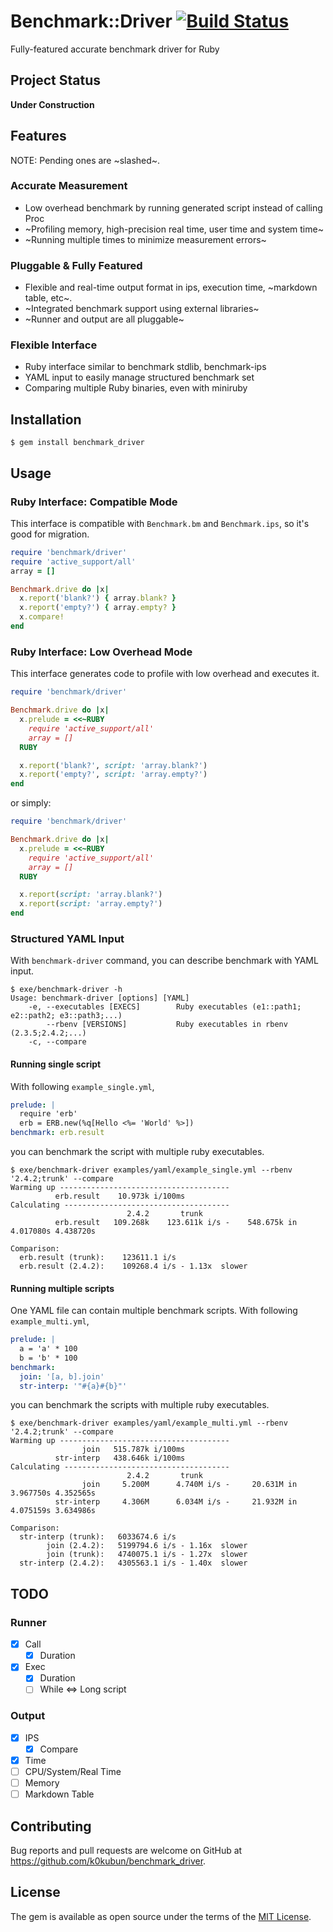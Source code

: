 # Benchmark::Driver [![Build Status](https://travis-ci.org/k0kubun/benchmark_driver.svg?branch=master)](https://travis-ci.org/k0kubun/benchmark_driver)

Fully-featured accurate benchmark driver for Ruby

## Project Status

**Under Construction**

## Features
NOTE: Pending ones are ~slashed~.

### Accurate Measurement

- Low overhead benchmark by running generated script instead of calling Proc
- ~Profiling memory, high-precision real time, user time and system time~
- ~Running multiple times to minimize measurement errors~

### Pluggable & Fully Featured

- Flexible and real-time output format in ips, execution time, ~markdown table, etc~.
- ~Integrated benchmark support using external libraries~
- ~Runner and output are all pluggable~

### Flexible Interface

- Ruby interface similar to benchmark stdlib, benchmark-ips
- YAML input to easily manage structured benchmark set
- Comparing multiple Ruby binaries, even with miniruby

## Installation

```
$ gem install benchmark_driver
```

## Usage

### Ruby Interface: Compatible Mode

This interface is compatible with `Benchmark.bm` and `Benchmark.ips`, so it's good for migration.

```rb
require 'benchmark/driver'
require 'active_support/all'
array = []

Benchmark.drive do |x|
  x.report('blank?') { array.blank? }
  x.report('empty?') { array.empty? }
  x.compare!
end
```

### Ruby Interface: Low Overhead Mode

This interface generates code to profile with low overhead and executes it.

```rb
require 'benchmark/driver'

Benchmark.drive do |x|
  x.prelude = <<~RUBY
    require 'active_support/all'
    array = []
  RUBY

  x.report('blank?', script: 'array.blank?')
  x.report('empty?', script: 'array.empty?')
end
```

or simply:

```rb
require 'benchmark/driver'

Benchmark.drive do |x|
  x.prelude = <<~RUBY
    require 'active_support/all'
    array = []
  RUBY

  x.report(script: 'array.blank?')
  x.report(script: 'array.empty?')
end
```

### Structured YAML Input

With `benchmark-driver` command, you can describe benchmark with YAML input.

```
$ exe/benchmark-driver -h
Usage: benchmark-driver [options] [YAML]
    -e, --executables [EXECS]        Ruby executables (e1::path1; e2::path2; e3::path3;...)
        --rbenv [VERSIONS]           Ruby executables in rbenv (2.3.5;2.4.2;...)
    -c, --compare
```

#### Running single script

With following `example_single.yml`,

```yml
prelude: |
  require 'erb'
  erb = ERB.new(%q[Hello <%= 'World' %>])
benchmark: erb.result
```

you can benchmark the script with multiple ruby executables.

```
$ exe/benchmark-driver examples/yaml/example_single.yml --rbenv '2.4.2;trunk' --compare
Warming up --------------------------------------
          erb.result    10.973k i/100ms
Calculating -------------------------------------
                          2.4.2       trunk
          erb.result   109.268k    123.611k i/s -    548.675k in 4.017080s 4.438720s

Comparison:
  erb.result (trunk):    123611.1 i/s
  erb.result (2.4.2):    109268.4 i/s - 1.13x  slower
```

#### Running multiple scripts

One YAML file can contain multiple benchmark scripts.
With following `example_multi.yml`,

```yml
prelude: |
  a = 'a' * 100
  b = 'b' * 100
benchmark:
  join: '[a, b].join'
  str-interp: '"#{a}#{b}"'
```

you can benchmark the scripts with multiple ruby executables.

```
$ exe/benchmark-driver examples/yaml/example_multi.yml --rbenv '2.4.2;trunk' --compare
Warming up --------------------------------------
                join   515.787k i/100ms
          str-interp   438.646k i/100ms
Calculating -------------------------------------
                          2.4.2       trunk
                join     5.200M      4.740M i/s -     20.631M in 3.967750s 4.352565s
          str-interp     4.306M      6.034M i/s -     21.932M in 4.075159s 3.634986s

Comparison:
  str-interp (trunk):   6033674.6 i/s
        join (2.4.2):   5199794.6 i/s - 1.16x  slower
        join (trunk):   4740075.1 i/s - 1.27x  slower
  str-interp (2.4.2):   4305563.1 i/s - 1.40x  slower
```

## TODO
### Runner
- [x] Call
  - [x] Duration
- [x] Exec
  - [x] Duration
  - [ ] While <=> Long script

### Output
- [x] IPS
  - [x] Compare
- [x] Time
- [ ] CPU/System/Real Time
- [ ] Memory
- [ ] Markdown Table

## Contributing

Bug reports and pull requests are welcome on GitHub at https://github.com/k0kubun/benchmark_driver.

## License

The gem is available as open source under the terms of the [MIT License](https://opensource.org/licenses/MIT).
